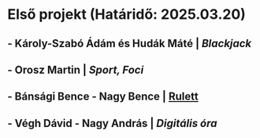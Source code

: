 # Első projekt (Határidő: 2025.03.20)
## - Károly-Szabó Ádám és Hudák Máté | *Blackjack*
## - Orosz Martin | *Sport, Foci*
## - Bánsági Bence - Nagy Bence | [Rulett](https://github.com/BansagiBence/Roulett)
## - Végh Dávid - Nagy András  | *Digitális óra*